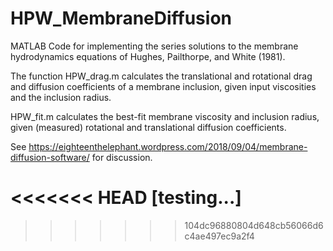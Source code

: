 # HPW_MembraneDiffusion

MATLAB Code for implementing the series solutions to the membrane hydrodynamics equations of Hughes, Pailthorpe, and White (1981). 

The function HPW_drag.m calculates the translational and rotational drag and diffusion coefficients of a membrane inclusion, given input viscosities and the inclusion radius.  

HPW_fit.m calculates the best-fit membrane viscosity and inclusion radius, given (measured) rotational and translational diffusion coefficients.

See https://eighteenthelephant.wordpress.com/2018/09/04/membrane-diffusion-software/ for discussion. 

<<<<<<< HEAD
[testing...]
=======
>>>>>>> 104dc96880804d648cb56066d6c4ae497ec9a2f4
